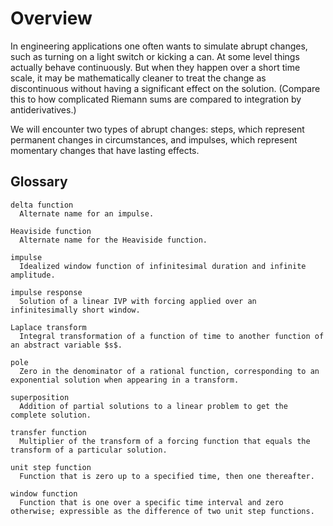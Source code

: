 # Overview

In engineering applications one often wants to simulate abrupt changes, such as turning on a light switch or kicking a can. At some level things actually behave continuously. But when they happen over a short time scale, it may be mathematically cleaner to treat the change as discontinuous without having a significant effect on the solution. (Compare this to how complicated Riemann sums are compared to integration by antiderivatives.)

We will encounter two types of abrupt changes: steps, which represent permanent changes in circumstances, and impulses, which represent momentary changes that have lasting effects.

## Glossary

```{glossary}
delta function
  Alternate name for an impulse.

Heaviside function
  Alternate name for the Heaviside function.

impulse
  Idealized window function of infinitesimal duration and infinite amplitude.

impulse response
  Solution of a linear IVP with forcing applied over an infinitesimally short window.

Laplace transform
  Integral transformation of a function of time to another function of an abstract variable $s$.

pole
  Zero in the denominator of a rational function, corresponding to an exponential solution when appearing in a transform.

superposition
  Addition of partial solutions to a linear problem to get the complete solution.

transfer function
  Multiplier of the transform of a forcing function that equals the transform of a particular solution.

unit step function
  Function that is zero up to a specified time, then one thereafter.

window function
  Function that is one over a specific time interval and zero otherwise; expressible as the difference of two unit step functions.
```

